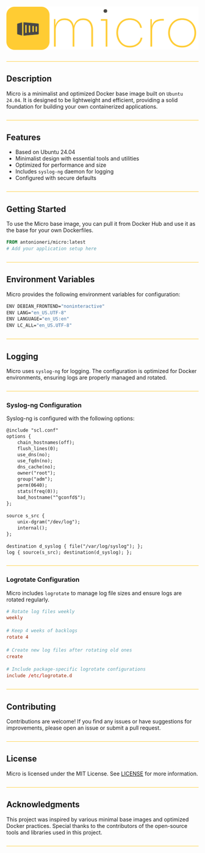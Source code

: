 ![micro](/.design/logo.png)

![Divider](/.design/divider.png)

## Description

Micro is a minimalist and optimized Docker base image built on `Ubuntu 24.04`. It is designed to be lightweight and efficient, providing a solid foundation for building your own containerized applications.

![Divider](/.design/divider.png)

## Features

- Based on Ubuntu 24.04
- Minimalist design with essential tools and utilities
- Optimized for performance and size
- Includes `syslog-ng` daemon for logging
- Configured with secure defaults

![Divider](/.design/divider.png)

## Getting Started

To use the Micro base image, you can pull it from Docker Hub and use it as the base for your own Dockerfiles.

```dockerfile
FROM antonioneri/micro:latest
# Add your application setup here
```

![Divider](/.design/divider.png)

## Environment Variables

Micro provides the following environment variables for configuration:

```sh
ENV DEBIAN_FRONTEND="noninteractive"
ENV LANG="en_US.UTF-8"
ENV LANGUAGE="en_US:en"
ENV LC_ALL="en_US.UTF-8"
```

![Divider](/.design/divider.png)

## Logging

Micro uses `syslog-ng` for logging. The configuration is optimized for Docker environments, ensuring logs are properly managed and rotated.

![Divider](/.design/divider.png)

### Syslog-ng Configuration

Syslog-ng is configured with the following options:

```
@include "scl.conf"
options {
    chain_hostnames(off);
    flush_lines(0);
    use_dns(no);
    use_fqdn(no);
    dns_cache(no);
    owner("root");
    group("adm");
    perm(0640);
    stats(freq(0));
    bad_hostname("^gconfd$");
};

source s_src {
    unix-dgram("/dev/log");
    internal();
};

destination d_syslog { file("/var/log/syslog"); };
log { source(s_src); destination(d_syslog); };
```

![Divider](/.design/divider.png)

### Logrotate Configuration

Micro includes `logrotate` to manage log file sizes and ensure logs are rotated regularly.

```conf
# Rotate log files weekly
weekly

# Keep 4 weeks of backlogs
rotate 4

# Create new log files after rotating old ones
create

# Include package-specific logrotate configurations
include /etc/logrotate.d
```

![Divider](/.design/divider.png)

## Contributing

Contributions are welcome! If you find any issues or have suggestions for improvements, please open an issue or submit a pull request.

![Divider](/.design/divider.png)

## License

Micro is licensed under the MIT License. See [LICENSE](LICENSE) for more information.

![Divider](/.design/divider.png)

## Acknowledgments

This project was inspired by various minimal base images and optimized Docker practices. Special thanks to the contributors of the open-source tools and libraries used in this project.

![Divider](/.design/divider.png)